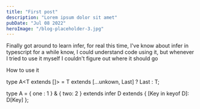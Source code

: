 ```yaml
---
title: "First post"
description: "Lorem ipsum dolor sit amet"
pubDate: "Jul 08 2022"
heroImage: "/blog-placeholder-3.jpg"
---
```


Finally got around to learn infer, for real this time, I've know about infer in typescript for a while know, I could understand code using it, but whenever I tried to use it myself I couldn't figure out where it should go

How to use it

<!-- get the last item of an array -->

type A<T extends []> = T extends [...unkown, Last] ? Last : T;

type A = { one : 1 } & { two: 2 } extends infer D extends {
[Key in keyof D]: D[Key]
};
